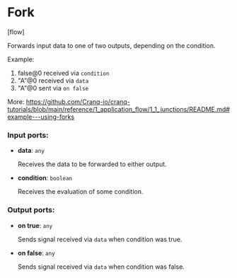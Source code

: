 # Fork

[flow]

Forwards input data to one of two outputs, depending on the condition.

Example:
1. false@0 received via `condition`
2. "A"@0 received via `data`
3. "A"@0 sent via `on false`

More:
https://github.com/Cranq-io/cranq-tutorials/blob/main/reference/1_application_flow/1_1_junctions/README.md#example---using-forks

### Input ports:

* __data__: `any`

    Receives the data to be forwarded to either output.


* __condition__: `boolean`

    Receives the evaluation of some condition.

### Output ports:

* __on true__: `any`

    Sends signal received via `data` when condition was true.


* __on false__: `any`

    Sends signal received via `data` when condition was false.

